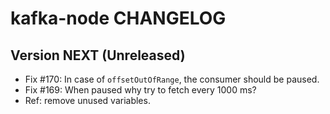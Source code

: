 # kafka-node CHANGELOG

## Version NEXT (Unreleased)

- Fix #170: In case of `offsetOutOfRange`, the consumer should be paused.
- Fix #169: When paused why try to fetch every 1000 ms?
- Ref: remove unused variables.